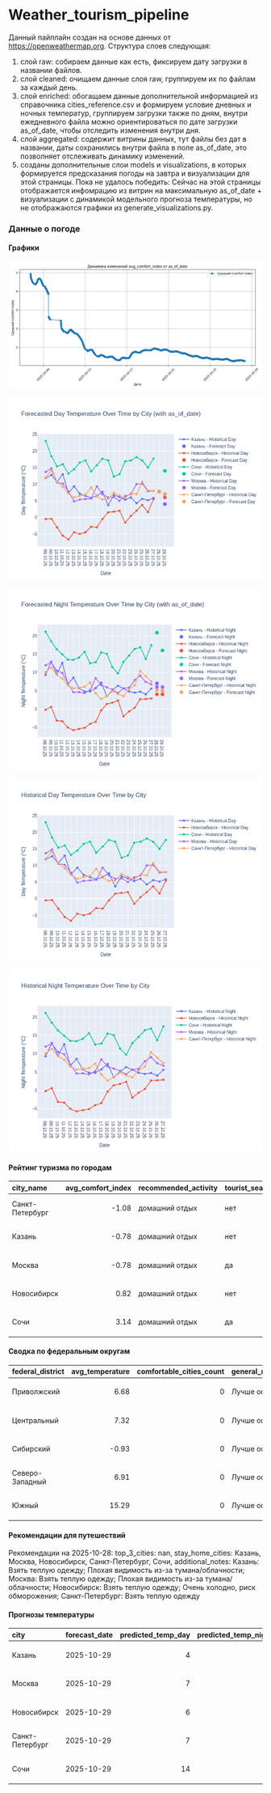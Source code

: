 # Weather_tourism_pipeline
Данный пайплайн создан на основе данных от https://openweathermap.org.
Структура слоев следующая:
  1) слой raw: 
  собираем данные как есть, фиксируем дату загрузки в названии файлов.
  2) слой cleaned:
  очищаем данные слоя raw, группируем их по файлам за каждый день.
  3) слой enriched:
  обогащаем данные дополнительной информацией из справочника cities_reference.csv и формируем условие дневных и ночных температур,
  группируем загрузки также по дням, внутри ежедневного файла можно ориентироваться по дате загрузки as_of_date, чтобы отследить изменения внутри дня.
  4) слой aggregated:
   содержит витрины данных, тут файлы без дат в названии, даты сохранились внутри файла в поле as_of_date, это позволняет отслеживать динамику изменений.
  6) созданы дополнительные слои models и visualizations, в которых формируется предсказания погоды на завтра и визуализации для этой страницы.
  Пока не удалось победить: Сейчас на этой страницы отображается инфомрацию из витрин на максимальную as_of_date + визуализации с динамикой модельного прогноза температуры, 
  но не отображаются графики из generate_visualizations.py.
<!-- WEATHER DATA START -->
### Данные о погоде

#### Графики
![Comfort Index Trend](data/visualizations/comfort_index_trend.png)

![Forecasted Day Temperature](data/visualizations/forecasted_day_temperature.png)

![Forecasted Night Temperature](data/visualizations/forecasted_night_temperature.png)

![Historical Day Temperature](data/visualizations/historical_day_temperature.png)

![Historical Night Temperature](data/visualizations/historical_night_temperature.png)

#### Рейтинг туризма по городам
| city_name       |   avg_comfort_index | recommended_activity   | tourist_season_match   | tourism_season   | tour_recommendation       | as_of_date          |
|:----------------|--------------------:|:-----------------------|:-----------------------|:-----------------|:--------------------------|:--------------------|
| Санкт-Петербург |               -1.08 | домашний отдых         | нет                    | Май-Сентябрь     | домашний отдых вне сезона | 2025-10-28 07:22:00 |
| Казань          |               -0.78 | домашний отдых         | нет                    | Май-Сентябрь     | домашний отдых вне сезона | 2025-10-28 07:22:00 |
| Москва          |               -0.78 | домашний отдых         | да                     | Круглогодично    | домашний отдых в сезон    | 2025-10-28 07:22:00 |
| Новосибирск     |                0.82 | домашний отдых         | нет                    | Июнь-Август      | домашний отдых вне сезона | 2025-10-28 07:22:00 |
| Сочи            |                3.14 | домашний отдых         | да                     | Май-Октябрь      | домашний отдых в сезон    | 2025-10-28 07:22:00 |

#### Сводка по федеральным округам
| federal_district   |   avg_temperature |   comfortable_cities_count | general_recommendation   | as_of_date          |
|:-------------------|------------------:|---------------------------:|:-------------------------|:--------------------|
| Приволжский        |              6.68 |                          0 | Лучше остаться дома      | 2025-10-28 07:22:00 |
| Центральный        |              7.32 |                          0 | Лучше остаться дома      | 2025-10-28 07:22:00 |
| Сибирский          |             -0.93 |                          0 | Лучше остаться дома      | 2025-10-28 07:22:00 |
| Северо-Западный    |              6.91 |                          0 | Лучше остаться дома      | 2025-10-28 07:22:00 |
| Южный              |             15.29 |                          0 | Лучше остаться дома      | 2025-10-28 07:22:00 |

#### Рекомендации для путешествий
Рекомендации на 2025-10-28: top_3_cities: nan, stay_home_cities: Казань, Москва, Новосибирск, Санкт-Петербург, Сочи, additional_notes: Казань: Взять теплую одежду; Плохая видимость из-за тумана/облачности; Москва: Взять теплую одежду; Плохая видимость из-за тумана/облачности; Новосибирск: Взять теплую одежду; Очень холодно, риск обморожения; Санкт-Петербург: Взять теплую одежду

#### Прогнозы температуры
| city            | forecast_date   |   predicted_temp_day |   predicted_temp_night | model_type       | as_of_date          |
|:----------------|:----------------|---------------------:|-----------------------:|:-----------------|:--------------------|
| Казань          | 2025-10-29      |                    4 |                      4 | LinearRegression | 2025-10-28 07:23:04 |
| Москва          | 2025-10-29      |                    7 |                      6 | LinearRegression | 2025-10-28 07:23:04 |
| Новосибирск     | 2025-10-29      |                    6 |                      4 | LinearRegression | 2025-10-28 07:23:04 |
| Санкт-Петербург | 2025-10-29      |                    7 |                      5 | LinearRegression | 2025-10-28 07:23:04 |
| Сочи            | 2025-10-29      |                   14 |                     16 | LinearRegression | 2025-10-28 07:23:04 |


<!-- WEATHER DATA END -->
